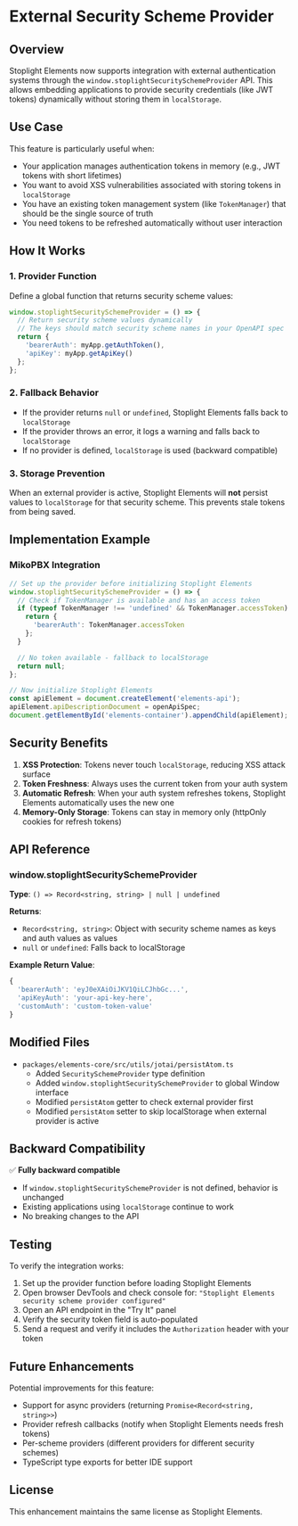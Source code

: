 # External Security Scheme Provider

## Overview

Stoplight Elements now supports integration with external authentication systems through the `window.stoplightSecuritySchemeProvider` API. This allows embedding applications to provide security credentials (like JWT tokens) dynamically without storing them in `localStorage`.

## Use Case

This feature is particularly useful when:
- Your application manages authentication tokens in memory (e.g., JWT tokens with short lifetimes)
- You want to avoid XSS vulnerabilities associated with storing tokens in `localStorage`
- You have an existing token management system (like `TokenManager`) that should be the single source of truth
- You need tokens to be refreshed automatically without user interaction

## How It Works

### 1. Provider Function

Define a global function that returns security scheme values:

```javascript
window.stoplightSecuritySchemeProvider = () => {
  // Return security scheme values dynamically
  // The keys should match security scheme names in your OpenAPI spec
  return {
    'bearerAuth': myApp.getAuthToken(),
    'apiKey': myApp.getApiKey()
  };
};
```

### 2. Fallback Behavior

- If the provider returns `null` or `undefined`, Stoplight Elements falls back to `localStorage`
- If the provider throws an error, it logs a warning and falls back to `localStorage`
- If no provider is defined, `localStorage` is used (backward compatible)

### 3. Storage Prevention

When an external provider is active, Stoplight Elements will **not** persist values to `localStorage` for that security scheme. This prevents stale tokens from being saved.

## Implementation Example

### MikoPBX Integration

```javascript
// Set up the provider before initializing Stoplight Elements
window.stoplightSecuritySchemeProvider = () => {
  // Check if TokenManager is available and has an access token
  if (typeof TokenManager !== 'undefined' && TokenManager.accessToken) {
    return {
      'bearerAuth': TokenManager.accessToken
    };
  }

  // No token available - fallback to localStorage
  return null;
};

// Now initialize Stoplight Elements
const apiElement = document.createElement('elements-api');
apiElement.apiDescriptionDocument = openApiSpec;
document.getElementById('elements-container').appendChild(apiElement);
```

## Security Benefits

1. **XSS Protection**: Tokens never touch `localStorage`, reducing XSS attack surface
2. **Token Freshness**: Always uses the current token from your auth system
3. **Automatic Refresh**: When your auth system refreshes tokens, Stoplight Elements automatically uses the new one
4. **Memory-Only Storage**: Tokens can stay in memory only (httpOnly cookies for refresh tokens)

## API Reference

### window.stoplightSecuritySchemeProvider

**Type**: `() => Record<string, string> | null | undefined`

**Returns**:
- `Record<string, string>`: Object with security scheme names as keys and auth values as values
- `null` or `undefined`: Falls back to localStorage

**Example Return Value**:
```javascript
{
  'bearerAuth': 'eyJ0eXAiOiJKV1QiLCJhbGc...',
  'apiKeyAuth': 'your-api-key-here',
  'customAuth': 'custom-token-value'
}
```

## Modified Files

- `packages/elements-core/src/utils/jotai/persistAtom.ts`
  - Added `SecuritySchemeProvider` type definition
  - Added `window.stoplightSecuritySchemeProvider` to global Window interface
  - Modified `persistAtom` getter to check external provider first
  - Modified `persistAtom` setter to skip localStorage when external provider is active

## Backward Compatibility

✅ **Fully backward compatible**

- If `window.stoplightSecuritySchemeProvider` is not defined, behavior is unchanged
- Existing applications using `localStorage` continue to work
- No breaking changes to the API

## Testing

To verify the integration works:

1. Set up the provider function before loading Stoplight Elements
2. Open browser DevTools and check console for: `"Stoplight Elements security scheme provider configured"`
3. Open an API endpoint in the "Try It" panel
4. Verify the security token field is auto-populated
5. Send a request and verify it includes the `Authorization` header with your token

## Future Enhancements

Potential improvements for this feature:

- Support for async providers (returning `Promise<Record<string, string>>`)
- Provider refresh callbacks (notify when Stoplight Elements needs fresh tokens)
- Per-scheme providers (different providers for different security schemes)
- TypeScript type exports for better IDE support

## License

This enhancement maintains the same license as Stoplight Elements.
